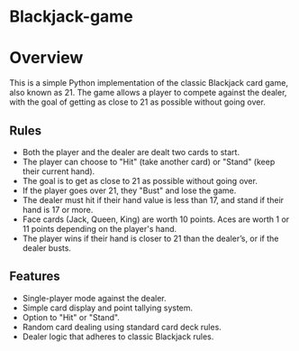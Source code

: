 # Blackjack-game

# Overview
This is a simple Python implementation of the classic Blackjack card game, also known as 21. The game allows a player to compete against the dealer, with the goal of getting as close to 21 as possible without going over.

## Rules
- Both the player and the dealer are dealt two cards to start.
- The player can choose to "Hit" (take another card) or "Stand" (keep their current hand).
- The goal is to get as close to 21 as possible without going over.
- If the player goes over 21, they "Bust" and lose the game.
- The dealer must hit if their hand value is less than 17, and stand if their hand is 17 or more.
- Face cards (Jack, Queen, King) are worth 10 points. Aces are worth 1 or 11 points depending on the player's hand.
- The player wins if their hand is closer to 21 than the dealer’s, or if the dealer busts.

## Features
- Single-player mode against the dealer.
- Simple card display and point tallying system.
- Option to "Hit" or "Stand".
- Random card dealing using standard card deck rules.
- Dealer logic that adheres to classic Blackjack rules.
